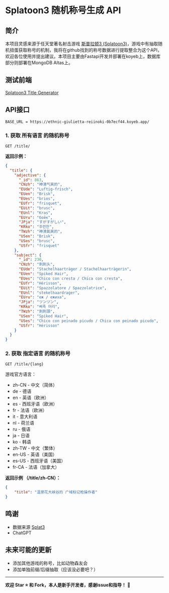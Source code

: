 # Splatoon3 随机称号生成 API

## 简介

本项目灵感来源于任天堂著名射击游戏 [斯普拉顿3 (Splatoon3)](https://www.nintendo.com/hk/switch/av5ja/index.html)，游戏中有抽取随机扭蛋获取称号的机制，我将在github找到的称号数据进行提取整合为这个API，欢迎各位使用并提出建议。本项目主要由Fastapi开发并部署在koyeb上，数据库部分则部署在MongoDB Altas上。

## 测试前端

[Splatoon3 Title Generator](https://reiinoki.pythonanywhere.com/)

## API接口

```pyhton
BASE_URL = https://ethnic-giulietta-reiinoki-0b7ecf44.koyeb.app/
```

### 1. 获取 **所有语言** 的随机称号

```http
GET /title/
```

**返回示例：**

```json
{
  "title": {
    "adjective": {
      "_id": 863,
      "CNzh": "神清气爽的",
      "EUde": "Luftig-frisch",
      "EUen": "Brisk",
      "EUes": "brios",
      "EUfr": "frisquet",
      "EUit": "brusc",
      "EUnl": "Kras",
      "EUru": "бойк",
      "JPja": "すがすがしい",
      "KRko": "후련한",
      "TWzh": "神清氣爽的",
      "USen": "Brisk",
      "USes": "brusc",
      "USfr": "frisquet"
    },
    "subject": {
      "_id": 230,
      "CNzh": "刺刺头",
      "EUde": "Stachelhaarträger / Stachelhaarträgerin",
      "EUen": "Spiked Hair",
      "EUes": "Chico con cresta / Chica con cresta",
      "EUfr": "Hérisson",
      "EUit": "Spazzolatore / Spazzolatrice",
      "EUnl": "stekelhaardrager",
      "EUru": "еж / ежиха",
      "JPja": "ツンツン",
      "KRko": "삐죽 머리",
      "TWzh": "刺刺頭",
      "USen": "Spiked Hair",
      "USes": "Chico con peinado picudo / Chica con peinado picudo",
      "USfr": "Hérisson"
    }
  }
}
```

### 2. 获取 **指定语言** 的随机称号

```http
GET /title/{lang}
```

游戏官方语言：

- zh-CN - 中文（简体）
- de - 德语
- en - 英语（欧洲）
- es - 西班牙语（欧洲）
- fr - 法语（欧洲）
- it - 意大利语
- nl - 荷兰语
- ru - 俄语
- ja - 日语
- ko - 韩语
- zh-TW - 中文（繁体）
- en-US - 英语（美国）
- es-US - 西班牙语（美国）
- fr-CA - 法语（加拿大）


**返回示例 （/title/zh-CN）：**

```json
{
    "title": "温泉花大峡谷的 广域标记枪操作者"
}
```

## 鸣谢

- 数据来源 [Splat3](https://github.com/Leanny/splat3)
- ChatGPT

## 未来可能的更新

- 添加其他游戏的称号，比如动物森友会
- 添加单独前缀/后缀抽取（应该没必要吧？）

---

**欢迎 Star ⭐ 和 Fork，本人是新手开发者，感谢issue和指导！** 🎉
